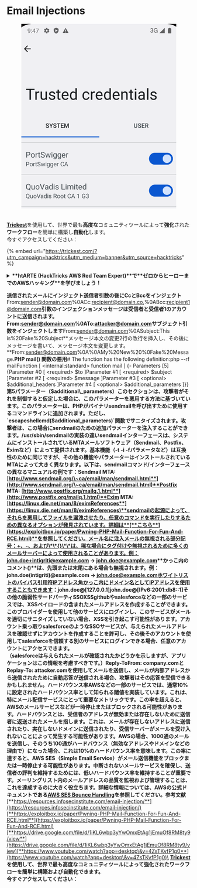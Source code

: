 # Email Injections

<figure><img src="../.gitbook/assets/image (3) (1) (1) (1) (1) (1) (1) (1).png" alt=""><figcaption></figcaption></figure>

\
[**Trickest**](https://trickest.com/?utm\_campaign=hacktrics\&utm\_medium=banner\&utm\_source=hacktricks)を使用して、世界で最も**高度な**コミュニティツールによって**強化**された**ワークフロー**を簡単に構築し**自動化**します。\
今すぐアクセスしてください：

{% embed url="https://trickest.com/?utm_campaign=hacktrics&utm_medium=banner&utm_source=hacktricks" %}

<details>

<summary><strong>**htARTE (HackTricks AWS Red Team Expert)**で**ゼロからヒーローまでのAWSハッキング**を学びましょう！</strong></summary>

**HackTricksをサポートする他の方法：HackTricksで会社を宣伝したい場合やHackTricksをPDFでダウンロードしたい場合は、**[**SUBSCRIPTION PLANS**](https://github.com/sponsors/carlospolop)**をチェックしてください！**[**公式PEASS＆HackTricksスワッグ**](https://peass.creator-spring.com)**を入手する**[**The PEASS Family**](https://opensea.io/collection/the-peass-family)**を発見し、独占的な**[**NFTs**](https://opensea.io/collection/the-peass-family)**のコレクションを見つける💬** [**Discordグループ**](https://discord.gg/hRep4RUj7f)**または**[**telegramグループ**](https://t.me/peass)**に参加するか、Twitter 🐦** [**@carlospolopm**](https://twitter.com/hacktricks\_live)**でフォローしてください。HackTricksと**[**HackTricks Cloud**](https://github.com/carlospolop/hacktricks)**のgithubリポジトリにPRを提出して、ハッキングトリックを共有してください。**

</details>

**送信されたメールにインジェクト送信者引数の後にCcとBccをインジェクト**From:sender@domain.com%0ACc:recipient@domain.co,%0ABcc:recipient1@domain.com**引数のインジェクションメッセージは受信者と受信者1のアカウントに送信されます。**From:sender@domain.com%0ATo:attacker@domain.com**サブジェクト引数をインジェクトします**From:sender@domain.com%0ASubject:This is%20Fake%20Subject**メッセージ本文の変更2行の改行を挿入し、その後にメッセージを書いて、メッセージ本文を変更します。**From:sender@domain.com%0A%0AMy%20New%20%0Fake%20Message.**PHP mail() 関数の悪用**# The function has the following definition:php --rf mailFunction \[ \<internal:standard> function mail ] {- Parameters \[5] {Parameter #0 \[ \<required> $to ]Parameter #1 \[ \<required> $subject ]Parameter #2 \[ \<required> $message ]Parameter #3 \[ \<optional> $additional\_headers ]Parameter #4 \[ \<optional> $additional\_parameters ]\}}**第5パラメーター（$additional\_parameters）このセクションは、攻撃者がそれを制御すると仮定した場合に、このパラメーターを悪用する方法に基づいています。このパラメーターは、PHPがバイナリsendmailを呼び出すために使用するコマンドラインに追加されます。ただし、`escapeshellcmd($additional_parameters)`関数でサニタイズされます。攻撃者は、この場合にsendmailのための追加パラメーターを注入することができます。/usr/sbin/sendmailの実装の違いsendmailインターフェースは、システムにインストールされているMTAメールソフトウェア（Sendmail、Postfix、Eximなど）によって提供されます。基本機能（-t -i -fパラメータなど）は互換性のために同じですが、その他の機能やパラメーターはインストールされているMTAによって大きく異なります。以下は、sendmailコマンド/インターフェースの異なるマニュアルの例です：Sendmail MTA:** [**http://www.sendmail.org/\~ca/email/man/sendmail.html**](http://www.sendmail.org/\~ca/email/man/sendmail.html)**Postfix MTA:** [**http://www.postfix.org/mailq.1.html**](http://www.postfix.org/mailq.1.html)**Exim MTA:** [**https://linux.die.net/man/8/eximReferences**](https://linux.die.net/man/8/eximReferences)**sendmailの起源によって、それらを悪用してファイルを漏洩させたり、任意のコマンドを実行したりするための異なるオプションが発見されています。詳細は**[**こちら**](https://exploitbox.io/paper/Pwning-PHP-Mail-Function-For-Fun-And-RCE.html)**を参照してください。メール名に注入メールの無視される部分記号：+、-、および\*\*{}\*\*は、稀な場合にタグ付けや無視されるために多くのメールサーバーによって使用されることがあります。例：john.doe+intigriti@example.com → john.doe@example.com\*\*かっこ内のコメント()\*\*は、先頭または末尾にある場合も無視されます。例：john.doe(intigriti)@example.com → john.doe@example.comホワイトリストのバイパス引用符IPアドレス角かっこ内にドメイン名としてIPアドレスを使用することもできます：john.doe@\[127.0.0.1]john.doe@\[IPv6:2001:db8::1]その他の脆弱性サードパーティSSOXSSgithubやsalesforceなどの一部のサービスでは、XSSペイロードの含まれたメールアドレスを作成することができます。このプロバイダーを使用して他のサービスにログインし、このサービスがメールを適切にサニタイズしていない場合、XSSを引き起こす可能性があります。アカウント乗っ取りsalesforceのようなSSOサービスが、与えられたメールアドレスを確認せずにアカウントを作成することを許可し、その後そのアカウントを使用してsalesforceを信頼する別のサービスにログインできる場合、任意のアカウントにアクセスできます。**\
**（salesforceは与えられたメールが確認されたかどうかを示しますが、アプリケーションはこの情報を考慮すべきです。）Reply-ToFrom: company.comとReplay-To: attacker.comを使用してメールを送信し、メールが内部アドレスから送信されたために自動応答が送信される場合、攻撃者はその応答を受信できるかもしれません。ハードバウンス率AWSなどの一部のサービスでは、通常10%に設定されたハードバウンス率として知られる閾値を実装しています。これは、特にメール配信サービスにとって重要なメトリックです。この率を超えると、AWSのメールサービスなどが一時停止またはブロックされる可能性があります。ハードバウンスとは、受信者のアドレスが無効または存在しないために送信者に返送されたメールを指します。これは、メールが存在しないアドレスに送信されたり、実在しないドメインに送信されたり、受信サーバーがメールを受け入れないことによって発生する可能性があります。AWSの場合、1000通のメールを送信し、そのうち100通がハードバウンス（無効なアドレスやドメインなどの理由で）になった場合、これは10%のハードバウンス率を意味します。この率に達すると、AWS SES（Simple Email Service）がメール送信機能をブロックまたは一時停止する可能性があります。中断されないメールサービスを確保し、送信者の評判を維持するためには、低いハードバウンス率を維持することが重要です。メーリングリスト内のメールアドレスの品質を監視および管理することは、これを達成するのに大きく役立ちます。詳細な情報については、AWSの公式ドキュメントである**[**AWS SES Bounce Handling**](https://docs.aws.amazon.com/ses/latest/DeveloperGuide/notification-contents.html#bounce-types)**を参照してください。参考文献**[**https://resources.infosecinstitute.com/email-injection/**](https://resources.infosecinstitute.com/email-injection/)[**https://exploitbox.io/paper/Pwning-PHP-Mail-Function-For-Fun-And-RCE.html**](https://exploitbox.io/paper/Pwning-PHP-Mail-Function-For-Fun-And-RCE.html)[**https://drive.google.com/file/d/1iKL6wbp3yYwOmxEtAg1jEmuOf8RM8ty9/view**](https://drive.google.com/file/d/1iKL6wbp3yYwOmxEtAg1jEmuOf8RM8ty9/view)[**https://www.youtube.com/watch?app=desktop\&v=4ZsTKvfP1g0**](https://www.youtube.com/watch?app=desktop\&v=4ZsTKvfP1g0)\
[**Trickest**](https://trickest.com/?utm\_campaign=hacktrics\&utm\_medium=banner\&utm\_source=hacktricks)**を使用して、世界で最も高度なコミュニティツールによって強化されたワークフローを簡単に構築および自動化できます。**\
**今すぐアクセスしてください：**
